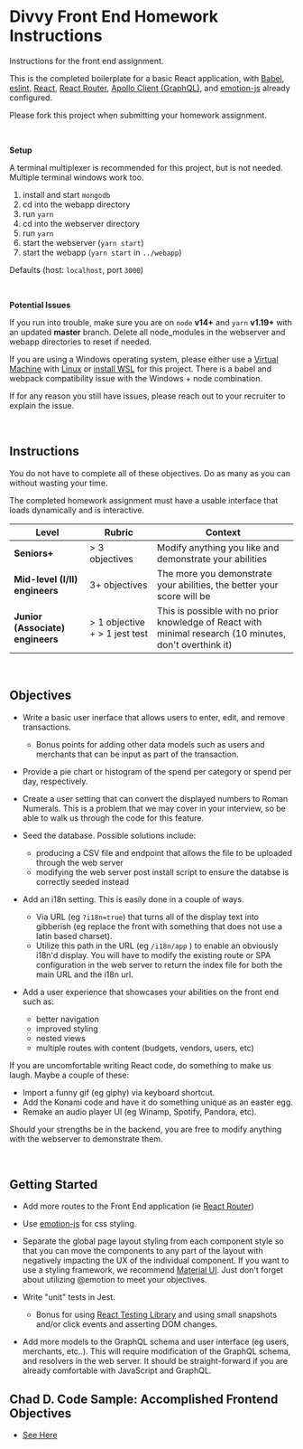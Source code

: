 # Divvy Front End Homework Instructions

Instructions for the front end assignment.

This is the completed boilerplate for a basic React application, with
[Babel](https://babeljs.io/),
[eslint](https://eslint.org/),
[React](https://reactjs.org/),
[React Router](https://github.com/ReactTraining/react-router),
[Apollo Client (GraphQL)](https://www.apollographql.com/), and
[emotion-js](https://github.com/emotion-js/emotion) already configured.

Please fork this project when submitting your homework assignment.

<br />

**Setup**

A terminal multiplexer is recommended for this project, but is not needed. Multiple terminal windows work too.

1. install and start `mongodb`
2. cd into the webapp directory
3. run `yarn`
4. cd into the webserver directory
5. run `yarn`
6. start the webserver (`yarn start`)
7. start the webapp (`yarn start` in `../webapp`)

Defaults (host: `localhost`, port `3000`)

<br />

**Potential Issues**

If you run into trouble, make sure you are on `node` **v14+** and `yarn` **v1.19+** with an updated **master** branch. Delete all node_modules in the webserver and webapp directories to reset if needed.

If you are using a Windows operating system, please either use a [Virtual Machine](https://www.virtualbox.org/) with [Linux](https://linuxmint.com/download.php) or [install WSL](https://docs.microsoft.com/en-us/windows/nodejs/setup-on-wsl2) for this project. There is a babel and webpack compatibility issue with the Windows + node combination.

If for any reason you still have issues, please reach out to your recruiter to explain the issue.

<br />

## Instructions

You do not have to complete all of these objectives. Do as many as you can without wasting your time.

The completed homework assignment must have a usable interface that loads dynamically and is interactive.

| Level                            | Rubric                        | Context                                                                                                  |
| -------------------------------- | ----------------------------- | -------------------------------------------------------------------------------------------------------- |
| **Seniors+**                     | > 3 objectives                | Modify anything you like and demonstrate your abilities                                                  |
| **Mid-level (I/II) engineers**   | 3+ objectives                 | The more you demonstrate your abilities, the better your score will be                                   |
| **Junior (Associate) engineers** | > 1 objective + > 1 jest test | This is possible with no prior knowledge of React with minimal research (10 minutes, don't overthink it) |

<br />

## Objectives

- Write a basic user inerface that allows users to enter, edit, and remove transactions.

  - Bonus points for adding other data models such as users and merchants that can be input as part of the transaction.

- Provide a pie chart or histogram of the spend per category or spend per day, respectively.

- Create a user setting that can convert the displayed numbers to Roman Numerals. This is a problem that we may cover in your interview, so be able to walk us through the code for this feature.

- Seed the database. Possible solutions include:

  - producing a CSV file and endpoint that allows the file to be uploaded through the web server
  - modifying the web server post install script to ensure the databse is correctly seeded instead

- Add an i18n setting. This is easily done in a couple of ways.

  - Via URL (eg `?i18n=true`) that turns all of the display text into gibberish (eg replace the front with something that does not use a latin based charset).
  - Utilize this path in the URL (eg `/i18n/app` ) to enable an obviously i18n'd display. You will have to modify the existing route or SPA configuration in the web server to return the index file for both the main URL and the i18n url.

- Add a user experience that showcases your abilities on the front end such as:
  - better navigation
  - improved styling
  - nested views
  - multiple routes with content (budgets, vendors, users, etc)

If you are uncomfortable writing React code, do something to make us laugh. Maybe a couple of these:

- Import a funny gif (eg giphy) via keyboard shortcut.
- Add the Konami code and have it do something unique as an easter egg.
- Remake an audio player UI (eg Winamp, Spotify, Pandora, etc).

Should your strengths be in the backend, you are free to modify anything with the webserver to demonstrate them.

 <br />

## Getting Started

- Add more routes to the Front End application (ie [React Router](https://github.com/ReactTraining/react-router))

- Use [emotion-js](https://github.com/emotion-js/emotion) for css styling.

- Separate the global page layout styling from each component style so that you can move the components to any part of the layout with negatively impacting the UX of the individual component. If you want to use a styling framework, we recommend [Material UI](https://material-ui.com/). Just don't forget about utilizing @emotion to meet your objectives.

- Write "unit" tests in Jest.

  - Bonus for using [React Testing Library](https://testing-library.com/docs/react-testing-library/intro) and using small snapshots and/or click events and asserting DOM changes.

- Add more models to the GraphQL schema and user interface (eg users, merchants, etc..).
  This will require modification of the GraphQL schema, and resolvers in the web server.
  It should be straight-forward if you are already comfortable with JavaScript and GraphQL.

## Chad D. Code Sample: Accomplished Frontend Objectives

- [See Here](accomplished_frontend_objectives.md)
